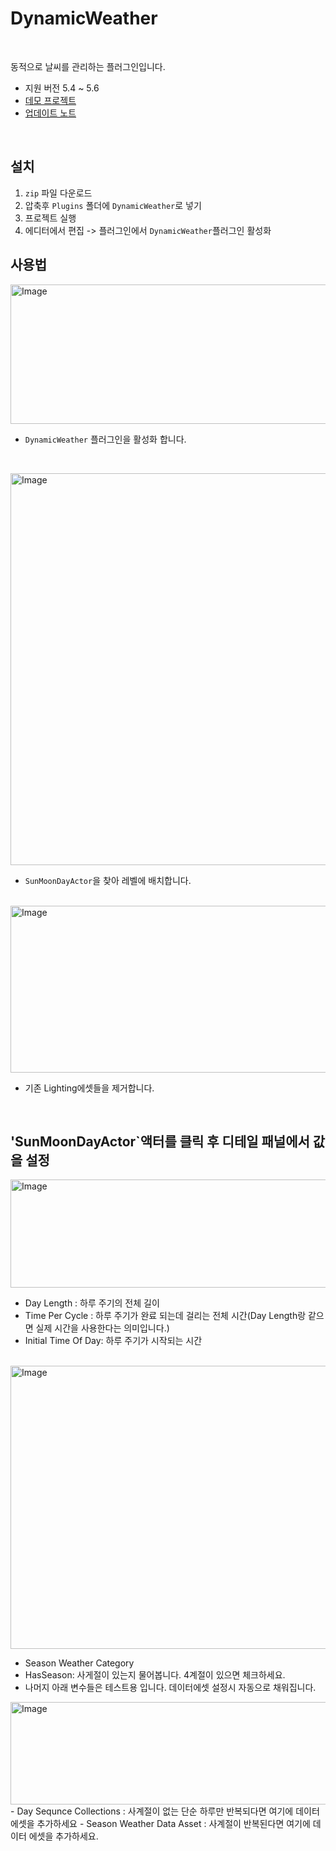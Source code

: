 # DynamicWeather

<br>

동적으로 날씨를 관리하는 플러그인입니다.


- 지원 버전 5.4 ~ 5.6
- [데모 프로젝트](https://github.com/Junghyeon0710/DynamicWeatherDemo)
- [업데이트 노트](https://github.com/Junghyeon0710/DynamicWeather/wiki/%EC%97%85%EB%8D%B0%EC%9D%B4%ED%8A%B8-%EB%85%B8%ED%8A%B8)

<br>

## 설치
1. `zip` 파일 다운로드
2. 압축후 `Plugins` 폴더에 `DynamicWeather`로 넣기
3. 프로젝트 실행
4. 에디터에서 편집 -> 플러그인에서 `DynamicWeather`플러그인 활성화


## 사용법

<img width="2121" height="223" alt="Image" src="https://github.com/user-attachments/assets/838b2fcb-fb8f-45e2-becb-b845902eee25" />

- `DynamicWeather` 플러그인을 활성화 합니다.

  <br>
  
<img width="584" height="627" alt="Image" src="https://github.com/user-attachments/assets/8c78855d-5da1-4944-86b4-5a0f1db0e458" />

- `SunMoonDayActor`을 찾아 레벨에 배치합니다.

<br>

<img width="762" height="267" alt="Image" src="https://github.com/user-attachments/assets/ecc72b19-a3f0-4685-ba27-99d63b4f54f0" />

- 기존 Lighting에셋들을 제거합니다.

  <br>

## 'SunMoonDayActor`액터를 클릭 후 디테일 패널에서 값을 설정

  <img width="722" height="173" alt="Image" src="https://github.com/user-attachments/assets/daddb217-b2e8-49f9-9ef6-b9adee8cd5f5" />

  
  - Day Length : 하루 주기의 전체 길이
  - Time Per Cycle : 하루 주기가 완료 되는데 걸리는 전체 시간(Day Length랑 같으면 실제 시간을 사용한다는 의미입니다.)
  - Initial Time Of Day: 하루 주기가 시작되는 시간
 
  <br>

  <img width="745" height="453" alt="Image" src="https://github.com/user-attachments/assets/8e669b29-c318-480a-b1da-d4b30b719efa" />

  - Season Weather Category
  - HasSeason: 사게절이 있는지 물어봅니다. 4계절이 있으면 체크하세요.
  - 나머지 아래 변수들은 테스트용 입니다. 데이터에셋 설정시 자동으로 채워집니다.

  <img width="733" height="164" alt="Image" src="https://github.com/user-attachments/assets/144d53a4-3119-447b-9e13-14cda058e8f2" />
  - Day Sequnce Collections : 사계절이 없는 단순 하루만 반복되다면 여기에 데이터 에셋을 추가하세요
  - Season Weather Data Asset : 사계절이 반복된다면 여기에 데이터 에셋을 추가하세요.

    
  

  

  

